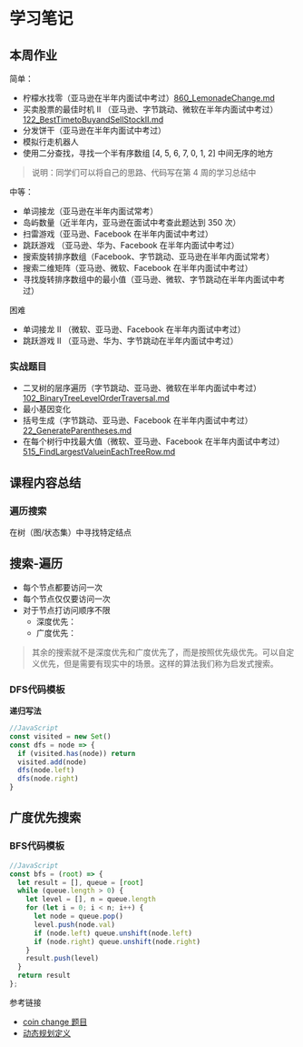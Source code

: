 # 学习笔记

## 本周作业

简单：

- 柠檬水找零（亚马逊在半年内面试中考过）[860_LemonadeChange.md](https://github.com/shenlu89/algorithm012/blob/master/Week_04/860_LemonadeChange.md)
- 买卖股票的最佳时机 II （亚马逊、字节跳动、微软在半年内面试中考过）[122_BestTimetoBuyandSellStockII.md](https://github.com/shenlu89/algorithm012/blob/master/Week_04/122_BestTimetoBuyandSellStockII.md)
- 分发饼干（亚马逊在半年内面试中考过）
- 模拟行走机器人
- 使用二分查找，寻找一个半有序数组 [4, 5, 6, 7, 0, 1, 2] 中间无序的地方

>说明：同学们可以将自己的思路、代码写在第 4 周的学习总结中

中等：

- 单词接龙（亚马逊在半年内面试常考）
- 岛屿数量（近半年内，亚马逊在面试中考查此题达到 350 次）
- 扫雷游戏（亚马逊、Facebook 在半年内面试中考过）
- 跳跃游戏 （亚马逊、华为、Facebook 在半年内面试中考过）
- 搜索旋转排序数组（Facebook、字节跳动、亚马逊在半年内面试常考）
- 搜索二维矩阵（亚马逊、微软、Facebook 在半年内面试中考过）
- 寻找旋转排序数组中的最小值（亚马逊、微软、字节跳动在半年内面试中考过）

困难

- 单词接龙 II （微软、亚马逊、Facebook 在半年内面试中考过）
- 跳跃游戏 II （亚马逊、华为、字节跳动在半年内面试中考过）

### 实战题目

- 二叉树的层序遍历（字节跳动、亚马逊、微软在半年内面试中考过）[102_BinaryTreeLevelOrderTraversal.md](https://github.com/shenlu89/algorithm012/blob/master/Week_04/102_BinaryTreeLevelOrderTraversal.md)
- 最小基因变化
- 括号生成（字节跳动、亚马逊、Facebook 在半年内面试中考过）[22_GenerateParentheses.md](https://github.com/shenlu89/algorithm012/blob/master/Week_03/22_GenerateParentheses.md)
- 在每个树行中找最大值（微软、亚马逊、Facebook 在半年内面试中考过）[515_FindLargestValueinEachTreeRow.md](https://github.com/shenlu89/algorithm012/blob/master/Week_04/515_FindLargestValueinEachTreeRow.md)

## 课程内容总结

### 遍历搜索

在树（图/状态集）中寻找特定结点

## 搜索-遍历

- 每个节点都要访问一次
- 每个节点仅仅要访问一次
- 对于节点打访问顺序不限
	- 深度优先：
	- 广度优先：

>其余的搜索就不是深度优先和广度优先了，而是按照优先级优先。可以自定义优先，但是需要有现实中的场景。这样的算法我们称为启发式搜索。

### DFS代码模板

**递归写法**

```js
//JavaScript
const visited = new Set()
const dfs = node => {
  if (visited.has(node)) return
  visited.add(node)
  dfs(node.left)
  dfs(node.right)
}
```

## 广度优先搜索

### BFS代码模板

```js
//JavaScript
const bfs = (root) => {
  let result = [], queue = [root]
  while (queue.length > 0) {
    let level = [], n = queue.length
    for (let i = 0; i < n; i++) {
      let node = queue.pop()
      level.push(node.val) 
      if (node.left) queue.unshift(node.left)
      if (node.right) queue.unshift(node.right)
    }
    result.push(level)
  }
  return result
};
```

参考链接

- [coin change 题目]()
- [动态规划定义]()